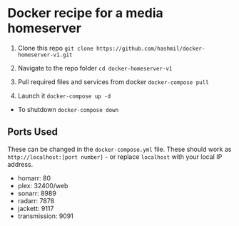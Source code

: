 # Docker recipe for a media homeserver

1. Clone this repo
   `git clone https://github.com/hashmil/docker-homeserver-v1.git`

2. Navigate to the repo folder
   `cd docker-homeserver-v1`

3. Pull required files and services from docker
   `docker-compose pull`

4. Launch it
   `docker-compose up -d`

- To shutdown
  `docker-compose down`

## Ports Used

These can be changed in the `docker-compose.yml` file.
These should work as `http://localhost:[port number]` - or replace `localhost` with your local IP address.

- homarr: 80
- plex: 32400/web
- sonarr: 8989
- radarr: 7878
- jackett: 9117
- transmission: 9091
